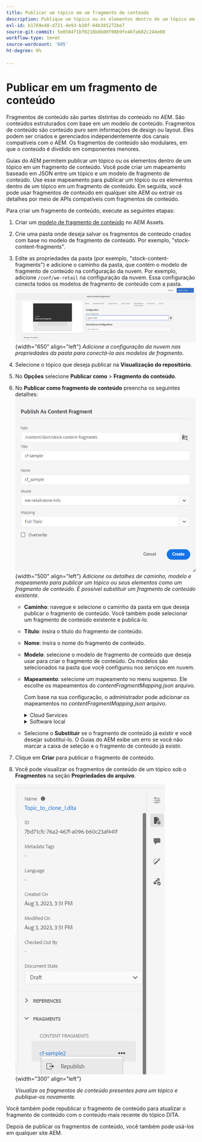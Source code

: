 ```yaml
---
title: Publicar um tópico em um fragmento de conteúdo
description: Publique um tópico ou os elementos dentro de um tópico em um fragmento de conteúdo nos Guias do AEM.  Saiba como visualizar os fragmentos de conteúdo presentes em um tópico e republicá-los.
exl-id: b1769e48-d721-4e93-b10f-04b385272be7
source-git-commit: 5e0584f1bf0216b8b00f00b9fe46fa682c244e08
workflow-type: tm+mt
source-wordcount: '605'
ht-degree: 0%

---
```


# Publicar em um fragmento de conteúdo

Fragmentos de conteúdo são partes distintas do conteúdo no AEM. São conteúdos estruturados com base em um modelo de conteúdo. Fragmentos de conteúdo são conteúdo puro sem informações de design ou layout. Eles podem ser criados e gerenciados independentemente dos canais compatíveis com o AEM. Os fragmentos de conteúdo são modulares, em que o conteúdo é dividido em componentes menores.

Guias do AEM permitem publicar um tópico ou os elementos dentro de um tópico em um fragmento de conteúdo. Você pode criar um mapeamento baseado em JSON entre um tópico e um modelo de fragmento de conteúdo. Use esse mapeamento para publicar um tópico ou os elementos dentro de um tópico em um fragmento de conteúdo. Em seguida, você pode usar fragmentos de conteúdo em qualquer site AEM ou extrair os detalhes por meio de APIs compatíveis com fragmentos de conteúdo.


Para criar um fragmento de conteúdo, execute as seguintes etapas:

1. Criar um [modelo de fragmento de conteúdo](https://experienceleague.adobe.com/docs/experience-manager-65/assets/content-fragments/content-fragments-models.html?lang=pt-BR) no AEM Assets.
1. Crie uma pasta onde deseja salvar os fragmentos de conteúdo criados com base no modelo de fragmento de conteúdo. Por exemplo, &quot;stock-content-fragments&quot;.
1. Edite as propriedades da pasta (por exemplo, &quot;stock-content-fragments&quot;) e adicione o caminho da pasta, que contém o modelo de fragmento de conteúdo na configuração da nuvem.
Por exemplo, adicione `/conf/we-retail` na configuração da nuvem. Essa configuração conecta todos os modelos de fragmento de conteúdo com a pasta.\
   ![adicionar detalhes de configuração da nuvem nas propriedades da pasta](images/fragment-folder-cloud-configuration.png){width="650" align="left"}
   *Adicione a configuração da nuvem nas propriedades da pasta para conectá-la aos modelos de fragmento.*
1. Selecione o tópico que deseja publicar na **Visualização do repositório**.
1. No **Opções** selecione **Publicar como** > **Fragmento do conteúdo**.
1. No **Publicar como fragmento de conteúdo** preencha os seguintes detalhes:
   ![Adicionar o modelo de fragmento e os detalhes de mapeamento na caixa de diálogo Publicar como fragmento de conteúdo](images/content-fragment-publish.png){width="500" align="left"}
   *Adicione os detalhes de caminho, modelo e mapeamento para publicar um tópico ou seus elementos como um fragmento de conteúdo. É possível substituir um fragmento de conteúdo existente.*

   * **Caminho**: navegue e selecione o caminho da pasta em que deseja publicar o fragmento de conteúdo. Você também pode selecionar um fragmento de conteúdo existente e publicá-lo.
   * **Título**: insira o título do fragmento de conteúdo.
   * **Nome**: insira o nome do fragmento de conteúdo.
   * **Modelo**: selecione o modelo de fragmento de conteúdo que deseja usar para criar o fragmento de conteúdo. Os modelos são selecionados na pasta que você configurou nos serviços em nuvem.
   * **Mapeamento**: selecione um mapeamento no menu suspenso. Ele escolhe os mapeamentos do *contentFragmentMapping.json* arquivo.



     Com base na sua configuração, o administrador pode adicionar os mapeamentos no *contentFragmentMapping.json* arquivo.

     <details>
        <summary>Cloud Services</summary>

     Saiba como [criar um mapeamento entre um tópico e um fragmento de conteúdo](../cs-install-guide/conf-content-fragment-mapping-cs.md) no Guia de instalação e configuração do Cloud Service.
     </details>

     <details>
        <summary> Software local</summary>

     Saiba como [criar um mapeamento entre um tópico e um fragmento de conteúdo](../install-guide/conf-content-fragment-mapping.md) no Guia de instalação e configuração no local.

     </details>
   * Selecione o **Substituir** se o fragmento de conteúdo já existir e você desejar substituí-lo. O Guias do AEM exibe um erro se você não marcar a caixa de seleção e o fragmento de conteúdo já existir.
1. Clique em **Criar** para publicar o fragmento de conteúdo.
1. Você pode visualizar os fragmentos de conteúdo de um tópico sob o **Fragmentos** na seção **Propriedades do arquivo**.

   ![Exibir os fragmentos de conteúdo de um tópico](images/topic-content-fragments.png){width="300" align="left"}

   *Visualize os fragmentos de conteúdo presentes para um tópico e publique-os novamente.*

Você também pode republicar o fragmento de conteúdo para atualizar o fragmento de conteúdo com o conteúdo mais recente do tópico DITA.



Depois de publicar os fragmentos de conteúdo, você também pode usá-los em qualquer site AEM.
